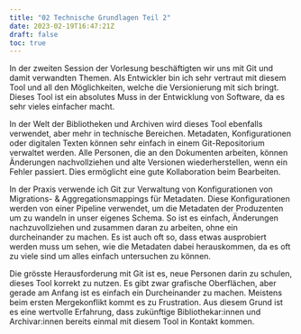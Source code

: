 ```yaml
---
title: "02 Technische Grundlagen Teil 2"
date: 2023-02-19T16:47:21Z
draft: false
toc: true
---
```

In der zweiten Session der Vorlesung beschäftigten wir uns mit Git und damit verwandten Themen. Als Entwickler bin ich sehr vertraut mit diesem Tool und all den Möglichkeiten, welche die Versionierung mit sich bringt. Dieses Tool ist ein absolutes Muss in der Entwicklung von Software, da es sehr vieles einfacher macht.

In der Welt der Bibliotheken und Archiven wird dieses Tool ebenfalls verwendet, aber mehr in technische Bereichen. Metadaten, Konfigurationen oder digitalen Texten können sehr einfach in einem Git-Repositorium verwaltet werden. Alle Personen, die an den Dokumenten arbeiten, können Änderungen nachvollziehen und alte Versionen wiederherstellen, wenn ein Fehler passiert. Dies ermöglicht eine gute Kollaboration beim Bearbeiten.

In der Praxis verwende ich Git zur Verwaltung von Konfigurationen von Migrations- & Aggregationsmappings für Metadaten. Diese Konfigurationen werden von einer Pipeline verwendet, um die Metadaten der Produzenten um zu wandeln in unser eigenes Schema. So ist es einfach, Änderungen nachzuvollziehen und zusammen daran zu arbeiten, ohne ein durcheinander zu machen. Es ist auch oft so, dass etwas ausprobiert werden muss um sehen, wie die Metadaten dabei herauskommen, da es oft zu viele sind um alles einfach untersuchen zu können.

Die grösste Herausforderung mit Git ist es, neue Personen darin zu schulen, dieses Tool korrekt zu nutzen. Es gibt zwar grafische Oberflächen, aber gerade am Anfang ist es einfach ein Durcheinander zu machen. Meistens beim ersten Mergekonflikt kommt es zu Frustration. Aus diesem Grund ist es eine
wertvolle Erfahrung, dass zukünftige Bibliothekar:innen und Archivar:innen bereits einmal mit diesem Tool in Kontakt kommen.


